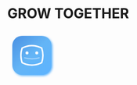 # GROW TOGETHER


<div style="width: 300px; height: 100px;">
  <svg xmlns="http://www.w3.org/2000/svg" viewBox="0 0 300 100">
    <defs>
      <linearGradient id="gradient" x1="0%" y1="0%" x2="100%" y2="100%">
        <stop offset="0%" stop-color="#4A90E2" stop-opacity="1" />
        <stop offset="50%" stop-color="#64B5F6" stop-opacity="1" />
        <stop offset="100%" stop-color="#5CB3FF" stop-opacity="1" />
      </linearGradient>
      <filter id="shadow" x="-20%" y="-20%" width="140%" height="140%">
        <feGaussianBlur stdDeviation="2" result="shadow"/>
        <feOffset dx="2" dy="2" result="shadow"/>
        <feComposite in="SourceGraphic" in2="shadow" operator="over"/>
      </filter>
    </defs>
    <rect x="10" y="10" width="80" height="80" rx="20" ry="20" fill="url(#gradient)" filter="url(#shadow)"/>
    <path d="M30 35 Q50 25 70 35 Q75 50 70 65 Q50 75 30 65 Q25 50 30 35" fill="none" stroke="white" stroke-width="3" stroke-linecap="round"/>
    <circle cx="40" cy="45" r="3" fill="white"/>
    <circle cx="60" cy="45" r="3" fill="white"/>
    <path d="M35 55 Q50 60 65 55" fill="none" stroke="#BBE0FF" stroke-width="2" stroke-linecap="round" opacity="0.8">
      <animate attributeName="d" values="M35 55 Q50 60 65 55; M35 55 Q50 50 65 55; M35 55 Q50 60 65 55" dur="2s" repeatCount="indefinite"/>
    </path>
  </svg>
</div>
